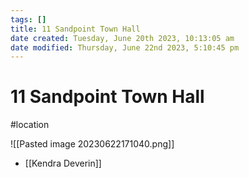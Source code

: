 ```yaml
---
tags: []
title: 11 Sandpoint Town Hall
date created: Tuesday, June 20th 2023, 10:13:05 am
date modified: Thursday, June 22nd 2023, 5:10:45 pm
---
```


# 11 Sandpoint Town Hall

#location

![[Pasted image 20230622171040.png]]

- [[Kendra Deverin]]
